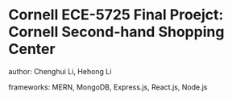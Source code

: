 # Cornell ECE-5725 Final Proejct: Cornell Second-hand Shopping Center

author: Chenghui Li, Hehong Li

frameworks: MERN,  MongoDB, Express.js, React.js, Node.js




